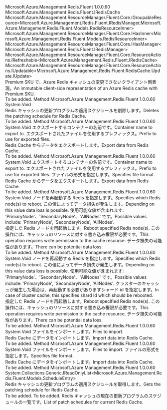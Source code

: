 <Type Name="IRedisCachePremium" FullName="Microsoft.Azure.Management.Redis.Fluent.IRedisCachePremium">
  <TypeSignature Language="C#" Value="public interface IRedisCachePremium : Microsoft.Azure.Management.Redis.Fluent.IRedisCache, Microsoft.Azure.Management.ResourceManager.Fluent.Core.IGroupableResource&lt;Microsoft.Azure.Management.Redis.Fluent.IRedisManager,Microsoft.Azure.Management.Redis.Fluent.Models.RedisResourceInner&gt;, Microsoft.Azure.Management.ResourceManager.Fluent.Core.IHasInner&lt;Microsoft.Azure.Management.Redis.Fluent.Models.RedisResourceInner&gt;, Microsoft.Azure.Management.ResourceManager.Fluent.Core.IHasManager&lt;Microsoft.Azure.Management.Redis.Fluent.IRedisManager&gt;, Microsoft.Azure.Management.ResourceManager.Fluent.Core.ResourceActions.IRefreshable&lt;Microsoft.Azure.Management.Redis.Fluent.IRedisCache&gt;, Microsoft.Azure.Management.ResourceManager.Fluent.Core.ResourceActions.IUpdatable&lt;Microsoft.Azure.Management.Redis.Fluent.RedisCache.Update.IUpdate&gt;" />
  <TypeSignature Language="ILAsm" Value=".class public interface auto ansi abstract IRedisCachePremium implements class Microsoft.Azure.Management.Redis.Fluent.IRedisCache, class Microsoft.Azure.Management.ResourceManager.Fluent.Core.IGroupableResource`2&lt;class Microsoft.Azure.Management.Redis.Fluent.IRedisManager, class Microsoft.Azure.Management.Redis.Fluent.Models.RedisResourceInner&gt;, class Microsoft.Azure.Management.ResourceManager.Fluent.Core.IHasId, class Microsoft.Azure.Management.ResourceManager.Fluent.Core.IHasInner`1&lt;class Microsoft.Azure.Management.Redis.Fluent.Models.RedisResourceInner&gt;, class Microsoft.Azure.Management.ResourceManager.Fluent.Core.IHasManager`1&lt;class Microsoft.Azure.Management.Redis.Fluent.IRedisManager&gt;, class Microsoft.Azure.Management.ResourceManager.Fluent.Core.IHasName, class Microsoft.Azure.Management.ResourceManager.Fluent.Core.IHasResourceGroup, class Microsoft.Azure.Management.ResourceManager.Fluent.Core.IResource, class Microsoft.Azure.Management.ResourceManager.Fluent.Core.ResourceActions.IIndexable, class Microsoft.Azure.Management.ResourceManager.Fluent.Core.ResourceActions.IRefreshable`1&lt;class Microsoft.Azure.Management.Redis.Fluent.IRedisCache&gt;, class Microsoft.Azure.Management.ResourceManager.Fluent.Core.ResourceActions.IUpdatable`1&lt;class Microsoft.Azure.Management.Redis.Fluent.RedisCache.Update.IUpdate&gt;" />
  <TypeSignature Language="DocId" Value="T:Microsoft.Azure.Management.Redis.Fluent.IRedisCachePremium" />
  <TypeSignature Language="VB.NET" Value="Public Interface IRedisCachePremium&#xA;Implements IGroupableResource(Of IRedisManager, RedisResourceInner), IHasInner(Of RedisResourceInner), IHasManager(Of IRedisManager), IRedisCache, IRefreshable(Of IRedisCache), IUpdatable(Of IUpdate)" />
  <TypeSignature Language="F#" Value="type IRedisCachePremium = interface&#xA;    interface IRedisCache&#xA;    interface IGroupableResource&lt;IRedisManager, RedisResourceInner&gt;&#xA;    interface IResource&#xA;    interface IIndexable&#xA;    interface IHasId&#xA;    interface IHasName&#xA;    interface IHasResourceGroup&#xA;    interface IHasManager&lt;IRedisManager&gt;&#xA;    interface IHasInner&lt;RedisResourceInner&gt;&#xA;    interface IRefreshable&lt;IRedisCache&gt;&#xA;    interface IUpdatable&lt;IUpdate&gt;" />
  <AssemblyInfo>
    <AssemblyName>Microsoft.Azure.Management.Redis.Fluent</AssemblyName>
    <AssemblyVersion>1.0.0.60</AssemblyVersion>
  </AssemblyInfo>
  <Interfaces>
    <Interface>
      <InterfaceName>Microsoft.Azure.Management.Redis.Fluent.IRedisCache</InterfaceName>
    </Interface>
    <Interface>
      <InterfaceName>Microsoft.Azure.Management.ResourceManager.Fluent.Core.IGroupableResource&lt;Microsoft.Azure.Management.Redis.Fluent.IRedisManager,Microsoft.Azure.Management.Redis.Fluent.Models.RedisResourceInner&gt;</InterfaceName>
    </Interface>
    <Interface>
      <InterfaceName>Microsoft.Azure.Management.ResourceManager.Fluent.Core.IHasInner&lt;Microsoft.Azure.Management.Redis.Fluent.Models.RedisResourceInner&gt;</InterfaceName>
    </Interface>
    <Interface>
      <InterfaceName>Microsoft.Azure.Management.ResourceManager.Fluent.Core.IHasManager&lt;Microsoft.Azure.Management.Redis.Fluent.IRedisManager&gt;</InterfaceName>
    </Interface>
    <Interface>
      <InterfaceName>Microsoft.Azure.Management.ResourceManager.Fluent.Core.ResourceActions.IRefreshable&lt;Microsoft.Azure.Management.Redis.Fluent.IRedisCache&gt;</InterfaceName>
    </Interface>
    <Interface>
      <InterfaceName>Microsoft.Azure.Management.ResourceManager.Fluent.Core.ResourceActions.IUpdatable&lt;Microsoft.Azure.Management.Redis.Fluent.RedisCache.Update.IUpdate&gt;</InterfaceName>
    </Interface>
  </Interfaces>
  <Docs>
    <summary>
            <span data-ttu-id="03ca1-101">Premium SKU で、Azure Redis キャッシュの変更できないクライアント側表現。</span><span class="sxs-lookup"><span data-stu-id="03ca1-101">An immutable client-side representation of an Azure Redis cache with Premium SKU.</span></span>
            </summary>
    <remarks>To be added.</remarks>
  </Docs>
  <Members>
    <Member MemberName="DeletePatchSchedule">
      <MemberSignature Language="C#" Value="public void DeletePatchSchedule ();" />
      <MemberSignature Language="ILAsm" Value=".method public hidebysig newslot virtual instance void DeletePatchSchedule() cil managed" />
      <MemberSignature Language="DocId" Value="M:Microsoft.Azure.Management.Redis.Fluent.IRedisCachePremium.DeletePatchSchedule" />
      <MemberSignature Language="VB.NET" Value="Public Sub DeletePatchSchedule ()" />
      <MemberSignature Language="F#" Value="abstract member DeletePatchSchedule : unit -&gt; unit" Usage="iRedisCachePremium.DeletePatchSchedule " />
      <MemberType>Method</MemberType>
      <AssemblyInfo>
        <AssemblyName>Microsoft.Azure.Management.Redis.Fluent</AssemblyName>
        <AssemblyVersion>1.0.0.60</AssemblyVersion>
      </AssemblyInfo>
      <ReturnValue>
        <ReturnType>System.Void</ReturnType>
      </ReturnValue>
      <Parameters />
      <Docs>
        <summary>
            <span data-ttu-id="03ca1-102">Redis キャッシュの更新プログラムの適用スケジュールを削除します。</span><span class="sxs-lookup"><span data-stu-id="03ca1-102">Deletes the patching schedule for Redis Cache.</span></span>
            </summary>
        <remarks>To be added.</remarks>
      </Docs>
    </Member>
    <Member MemberName="ExportData">
      <MemberSignature Language="C#" Value="public void ExportData (string containerSASUrl, string prefix);" />
      <MemberSignature Language="ILAsm" Value=".method public hidebysig newslot virtual instance void ExportData(string containerSASUrl, string prefix) cil managed" />
      <MemberSignature Language="DocId" Value="M:Microsoft.Azure.Management.Redis.Fluent.IRedisCachePremium.ExportData(System.String,System.String)" />
      <MemberSignature Language="VB.NET" Value="Public Sub ExportData (containerSASUrl As String, prefix As String)" />
      <MemberSignature Language="F#" Value="abstract member ExportData : string * string -&gt; unit" Usage="iRedisCachePremium.ExportData (containerSASUrl, prefix)" />
      <MemberType>Method</MemberType>
      <AssemblyInfo>
        <AssemblyName>Microsoft.Azure.Management.Redis.Fluent</AssemblyName>
        <AssemblyVersion>1.0.0.60</AssemblyVersion>
      </AssemblyInfo>
      <ReturnValue>
        <ReturnType>System.Void</ReturnType>
      </ReturnValue>
      <Parameters>
        <Parameter Name="containerSASUrl" Type="System.String" />
        <Parameter Name="prefix" Type="System.String" />
      </Parameters>
      <Docs>
        <param name="containerSASUrl"><span data-ttu-id="03ca1-103">エクスポートするコンテナーの名前です。</span><span class="sxs-lookup"><span data-stu-id="03ca1-103">Container name to export to.</span></span></param>
        <param name="prefix"><span data-ttu-id="03ca1-104">エクスポートされたファイルを使用するプレフィックス。</span><span class="sxs-lookup"><span data-stu-id="03ca1-104">Prefix to use for exported files.</span></span></param>
        <summary>
            <span data-ttu-id="03ca1-105">Redis Cache からデータをエクスポートします。</span><span class="sxs-lookup"><span data-stu-id="03ca1-105">Export data from Redis Cache.</span></span>
            </summary>
        <remarks>To be added.</remarks>
      </Docs>
    </Member>
    <Member MemberName="ExportData">
      <MemberSignature Language="C#" Value="public void ExportData (string containerSASUrl, string prefix, string fileFormat);" />
      <MemberSignature Language="ILAsm" Value=".method public hidebysig newslot virtual instance void ExportData(string containerSASUrl, string prefix, string fileFormat) cil managed" />
      <MemberSignature Language="DocId" Value="M:Microsoft.Azure.Management.Redis.Fluent.IRedisCachePremium.ExportData(System.String,System.String,System.String)" />
      <MemberSignature Language="VB.NET" Value="Public Sub ExportData (containerSASUrl As String, prefix As String, fileFormat As String)" />
      <MemberSignature Language="F#" Value="abstract member ExportData : string * string * string -&gt; unit" Usage="iRedisCachePremium.ExportData (containerSASUrl, prefix, fileFormat)" />
      <MemberType>Method</MemberType>
      <AssemblyInfo>
        <AssemblyName>Microsoft.Azure.Management.Redis.Fluent</AssemblyName>
        <AssemblyVersion>1.0.0.60</AssemblyVersion>
      </AssemblyInfo>
      <ReturnValue>
        <ReturnType>System.Void</ReturnType>
      </ReturnValue>
      <Parameters>
        <Parameter Name="containerSASUrl" Type="System.String" />
        <Parameter Name="prefix" Type="System.String" />
        <Parameter Name="fileFormat" Type="System.String" />
      </Parameters>
      <Docs>
        <param name="containerSASUrl"><span data-ttu-id="03ca1-106">エクスポートするコンテナーの名前です。</span><span class="sxs-lookup"><span data-stu-id="03ca1-106">Container name to export to.</span></span></param>
        <param name="prefix"><span data-ttu-id="03ca1-107">エクスポートされたファイルを使用するプレフィックス。</span><span class="sxs-lookup"><span data-stu-id="03ca1-107">Prefix to use for exported files.</span></span></param>
        <param name="fileFormat"><span data-ttu-id="03ca1-108">ファイルの形式を指定します。</span><span class="sxs-lookup"><span data-stu-id="03ca1-108">Specifies file format.</span></span></param>
        <summary>
            <span data-ttu-id="03ca1-109">Redis Cache からデータをエクスポートします。</span><span class="sxs-lookup"><span data-stu-id="03ca1-109">Export data from Redis Cache.</span></span>
            </summary>
        <remarks>To be added.</remarks>
      </Docs>
    </Member>
    <Member MemberName="ForceReboot">
      <MemberSignature Language="C#" Value="public void ForceReboot (string rebootType);" />
      <MemberSignature Language="ILAsm" Value=".method public hidebysig newslot virtual instance void ForceReboot(string rebootType) cil managed" />
      <MemberSignature Language="DocId" Value="M:Microsoft.Azure.Management.Redis.Fluent.IRedisCachePremium.ForceReboot(System.String)" />
      <MemberSignature Language="VB.NET" Value="Public Sub ForceReboot (rebootType As String)" />
      <MemberSignature Language="F#" Value="abstract member ForceReboot : string -&gt; unit" Usage="iRedisCachePremium.ForceReboot rebootType" />
      <MemberType>Method</MemberType>
      <AssemblyInfo>
        <AssemblyName>Microsoft.Azure.Management.Redis.Fluent</AssemblyName>
        <AssemblyVersion>1.0.0.60</AssemblyVersion>
      </AssemblyInfo>
      <ReturnValue>
        <ReturnType>System.Void</ReturnType>
      </ReturnValue>
      <Parameters>
        <Parameter Name="rebootType" Type="System.String" />
      </Parameters>
      <Docs>
        <param name="rebootType">
            <span data-ttu-id="03ca1-110">ノードを再起動する Redis を指定します。</span><span class="sxs-lookup"><span data-stu-id="03ca1-110">Specifies which Redis node(s) to reboot.</span></span> <span data-ttu-id="03ca1-111">この値によってデータ損失が発生します。</span><span class="sxs-lookup"><span data-stu-id="03ca1-111">Depending on this value data loss is possible.</span></span> <span data-ttu-id="03ca1-112">使用可能な値が含まれます: 'PrimaryNode'、'SecondaryNode'、'AllNodes' です。</span><span class="sxs-lookup"><span data-stu-id="03ca1-112">Possible values include: 'PrimaryNode', 'SecondaryNode', 'AllNodes'.</span></span>
            </param>
        <summary>
            <span data-ttu-id="03ca1-113">指定した Redis ノードを再起動します。</span><span class="sxs-lookup"><span data-stu-id="03ca1-113">Reboot specified Redis node(s).</span></span> <span data-ttu-id="03ca1-114">この操作には、キャッシュのリソースに対する書き込み権限が必要です。</span><span class="sxs-lookup"><span data-stu-id="03ca1-114">This operation requires write permission to the cache resource.</span></span> <span data-ttu-id="03ca1-115">データ損失の可能性があります。</span><span class="sxs-lookup"><span data-stu-id="03ca1-115">There can be potential data loss.</span></span>
            </summary>
        <remarks>To be added.</remarks>
      </Docs>
    </Member>
    <Member MemberName="ForceReboot">
      <MemberSignature Language="C#" Value="public void ForceReboot (string rebootType, int shardId);" />
      <MemberSignature Language="ILAsm" Value=".method public hidebysig newslot virtual instance void ForceReboot(string rebootType, int32 shardId) cil managed" />
      <MemberSignature Language="DocId" Value="M:Microsoft.Azure.Management.Redis.Fluent.IRedisCachePremium.ForceReboot(System.String,System.Int32)" />
      <MemberSignature Language="VB.NET" Value="Public Sub ForceReboot (rebootType As String, shardId As Integer)" />
      <MemberSignature Language="F#" Value="abstract member ForceReboot : string * int -&gt; unit" Usage="iRedisCachePremium.ForceReboot (rebootType, shardId)" />
      <MemberType>Method</MemberType>
      <AssemblyInfo>
        <AssemblyName>Microsoft.Azure.Management.Redis.Fluent</AssemblyName>
        <AssemblyVersion>1.0.0.60</AssemblyVersion>
      </AssemblyInfo>
      <ReturnValue>
        <ReturnType>System.Void</ReturnType>
      </ReturnValue>
      <Parameters>
        <Parameter Name="rebootType" Type="System.String" />
        <Parameter Name="shardId" Type="System.Int32" />
      </Parameters>
      <Docs>
        <param name="rebootType">
            <span data-ttu-id="03ca1-116">ノードを再起動する Redis を指定します。</span><span class="sxs-lookup"><span data-stu-id="03ca1-116">Specifies which Redis node(s) to reboot.</span></span> <span data-ttu-id="03ca1-117">この値によってデータ損失が発生します。</span><span class="sxs-lookup"><span data-stu-id="03ca1-117">Depending on this value data loss is possible.</span></span> <span data-ttu-id="03ca1-118">使用可能な値が含まれます: 'PrimaryNode'、'SecondaryNode'、'AllNodes' です。</span><span class="sxs-lookup"><span data-stu-id="03ca1-118">Possible values include: 'PrimaryNode', 'SecondaryNode', 'AllNodes'.</span></span>
            </param>
        <param name="shardId"><span data-ttu-id="03ca1-119">クラスターのキャッシュが発生した場合は、再起動する必要がありますシャード id を指定します。</span><span class="sxs-lookup"><span data-stu-id="03ca1-119">In case of cluster cache, this specifies shard id which should be rebooted.</span></span></param>
        <summary>
            <span data-ttu-id="03ca1-120">指定した Redis ノードを再起動します。</span><span class="sxs-lookup"><span data-stu-id="03ca1-120">Reboot specified Redis node(s).</span></span> <span data-ttu-id="03ca1-121">この操作には、キャッシュのリソースに対する書き込み権限が必要です。</span><span class="sxs-lookup"><span data-stu-id="03ca1-121">This operation requires write permission to the cache resource.</span></span> <span data-ttu-id="03ca1-122">データ損失の可能性があります。</span><span class="sxs-lookup"><span data-stu-id="03ca1-122">There can be potential data loss.</span></span>
            </summary>
        <remarks>To be added.</remarks>
      </Docs>
    </Member>
    <Member MemberName="ImportData">
      <MemberSignature Language="C#" Value="public void ImportData (System.Collections.Generic.IList&lt;string&gt; files);" />
      <MemberSignature Language="ILAsm" Value=".method public hidebysig newslot virtual instance void ImportData(class System.Collections.Generic.IList`1&lt;string&gt; files) cil managed" />
      <MemberSignature Language="DocId" Value="M:Microsoft.Azure.Management.Redis.Fluent.IRedisCachePremium.ImportData(System.Collections.Generic.IList{System.String})" />
      <MemberSignature Language="VB.NET" Value="Public Sub ImportData (files As IList(Of String))" />
      <MemberSignature Language="F#" Value="abstract member ImportData : System.Collections.Generic.IList&lt;string&gt; -&gt; unit" Usage="iRedisCachePremium.ImportData files" />
      <MemberType>Method</MemberType>
      <AssemblyInfo>
        <AssemblyName>Microsoft.Azure.Management.Redis.Fluent</AssemblyName>
        <AssemblyVersion>1.0.0.60</AssemblyVersion>
      </AssemblyInfo>
      <ReturnValue>
        <ReturnType>System.Void</ReturnType>
      </ReturnValue>
      <Parameters>
        <Parameter Name="files" Type="System.Collections.Generic.IList&lt;System.String&gt;" />
      </Parameters>
      <Docs>
        <param name="files"><span data-ttu-id="03ca1-123">ファイルをインポートします。</span><span class="sxs-lookup"><span data-stu-id="03ca1-123">Files to import.</span></span></param>
        <summary>
            <span data-ttu-id="03ca1-124">Redis Cache にデータをインポートします。</span><span class="sxs-lookup"><span data-stu-id="03ca1-124">Import data into Redis Cache.</span></span>
            </summary>
        <remarks>To be added.</remarks>
      </Docs>
    </Member>
    <Member MemberName="ImportData">
      <MemberSignature Language="C#" Value="public void ImportData (System.Collections.Generic.IList&lt;string&gt; files, string fileFormat);" />
      <MemberSignature Language="ILAsm" Value=".method public hidebysig newslot virtual instance void ImportData(class System.Collections.Generic.IList`1&lt;string&gt; files, string fileFormat) cil managed" />
      <MemberSignature Language="DocId" Value="M:Microsoft.Azure.Management.Redis.Fluent.IRedisCachePremium.ImportData(System.Collections.Generic.IList{System.String},System.String)" />
      <MemberSignature Language="VB.NET" Value="Public Sub ImportData (files As IList(Of String), fileFormat As String)" />
      <MemberSignature Language="F#" Value="abstract member ImportData : System.Collections.Generic.IList&lt;string&gt; * string -&gt; unit" Usage="iRedisCachePremium.ImportData (files, fileFormat)" />
      <MemberType>Method</MemberType>
      <AssemblyInfo>
        <AssemblyName>Microsoft.Azure.Management.Redis.Fluent</AssemblyName>
        <AssemblyVersion>1.0.0.60</AssemblyVersion>
      </AssemblyInfo>
      <ReturnValue>
        <ReturnType>System.Void</ReturnType>
      </ReturnValue>
      <Parameters>
        <Parameter Name="files" Type="System.Collections.Generic.IList&lt;System.String&gt;" />
        <Parameter Name="fileFormat" Type="System.String" />
      </Parameters>
      <Docs>
        <param name="files"><span data-ttu-id="03ca1-125">ファイルをインポートします。</span><span class="sxs-lookup"><span data-stu-id="03ca1-125">Files to import.</span></span></param>
        <param name="fileFormat"><span data-ttu-id="03ca1-126">ファイルの形式を指定します。</span><span class="sxs-lookup"><span data-stu-id="03ca1-126">Specifies file format.</span></span></param>
        <summary>
            <span data-ttu-id="03ca1-127">Redis Cache にデータをインポートします。</span><span class="sxs-lookup"><span data-stu-id="03ca1-127">Import data into Redis Cache.</span></span>
            </summary>
        <remarks>To be added.</remarks>
      </Docs>
    </Member>
    <Member MemberName="ListPatchSchedules">
      <MemberSignature Language="C#" Value="public System.Collections.Generic.IReadOnlyList&lt;Microsoft.Azure.Management.Redis.Fluent.Models.ScheduleEntry&gt; ListPatchSchedules ();" />
      <MemberSignature Language="ILAsm" Value=".method public hidebysig newslot virtual instance class System.Collections.Generic.IReadOnlyList`1&lt;class Microsoft.Azure.Management.Redis.Fluent.Models.ScheduleEntry&gt; ListPatchSchedules() cil managed" />
      <MemberSignature Language="DocId" Value="M:Microsoft.Azure.Management.Redis.Fluent.IRedisCachePremium.ListPatchSchedules" />
      <MemberSignature Language="VB.NET" Value="Public Function ListPatchSchedules () As IReadOnlyList(Of ScheduleEntry)" />
      <MemberSignature Language="F#" Value="abstract member ListPatchSchedules : unit -&gt; System.Collections.Generic.IReadOnlyList&lt;Microsoft.Azure.Management.Redis.Fluent.Models.ScheduleEntry&gt;" Usage="iRedisCachePremium.ListPatchSchedules " />
      <MemberType>Method</MemberType>
      <AssemblyInfo>
        <AssemblyName>Microsoft.Azure.Management.Redis.Fluent</AssemblyName>
        <AssemblyVersion>1.0.0.60</AssemblyVersion>
      </AssemblyInfo>
      <ReturnValue>
        <ReturnType>System.Collections.Generic.IReadOnlyList&lt;Microsoft.Azure.Management.Redis.Fluent.Models.ScheduleEntry&gt;</ReturnType>
      </ReturnValue>
      <Parameters />
      <Docs>
        <summary>
            <span data-ttu-id="03ca1-128">Redis キャッシュの更新プログラムの適用スケジュールを取得します。</span><span class="sxs-lookup"><span data-stu-id="03ca1-128">Gets the patching schedule for Redis Cache.</span></span>
            </summary>
        <returns>To be added.</returns>
        <remarks>To be added.</remarks>
        <return><span data-ttu-id="03ca1-129">Redis キャッシュの現在の更新プログラムのスケジュールの一覧です。</span><span class="sxs-lookup"><span data-stu-id="03ca1-129">List of patch schedules for current Redis Cache.</span></span></return>
      </Docs>
    </Member>
  </Members>
</Type>